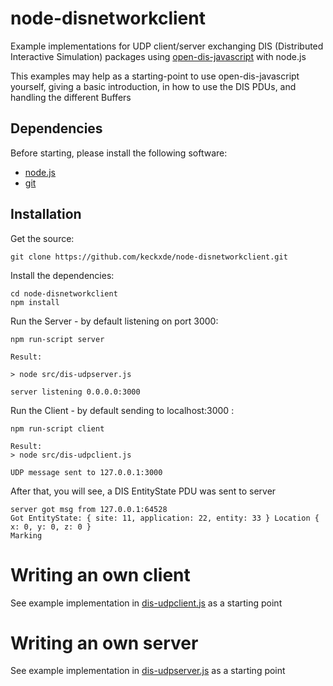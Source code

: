 # node-disnetworkclient
Example implementations for UDP client/server exchanging DIS (Distributed Interactive Simulation) packages using [open-dis-javascript](https://github.com/open-dis/open-dis-javascript) with node.js

This examples may help as a starting-point to use open-dis-javascript yourself,
giving a basic introduction, in how to use the DIS PDUs, and handling the different
Buffers

## Dependencies

Before starting, please install the following software:

 - [node.js](https://nodejs.org/en/)
 - [git](https://git-scm.com/downloads)

## Installation

Get the source:

```
git clone https://github.com/keckxde/node-disnetworkclient.git
```

Install the dependencies:

```
cd node-disnetworkclient
npm install
```

Run the Server - by default listening on port 3000:

```
npm run-script server

Result:

> node src/dis-udpserver.js

server listening 0.0.0.0:3000
```

Run the Client - by default sending to localhost:3000 :

```
npm run-script client

Result:
> node src/dis-udpclient.js

UDP message sent to 127.0.0.1:3000
```

After that, you will see, a DIS EntityState PDU was sent to server
```
server got msg from 127.0.0.1:64528
Got EntityState: { site: 11, application: 22, entity: 33 } Location { x: 0, y: 0, z: 0 } 
Marking
```


# Writing an own client

See example implementation in [dis-udpclient.js](./src/dis-udpclient.js) as a starting point


# Writing an own server


See example implementation in [dis-udpserver.js](./src/dis-udpserver.js) as a starting point
